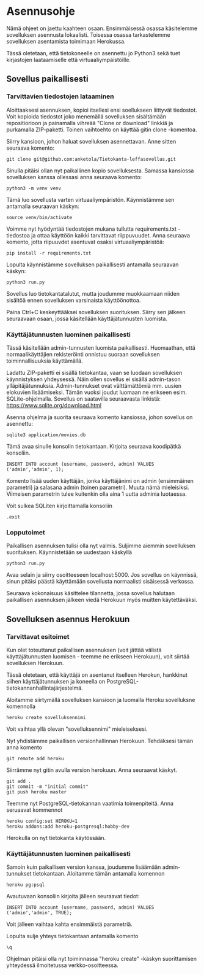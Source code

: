 # Asennusohje

Nämä ohjeet on jaettu kaahteen osaan. Ensimmäisessä osassa käsitelemme sovelluksen asennusta lokaalisti. Toisessa osassa tarkastelemme sovelluksen asentamista toimimaan Herokussa.

Tässä oletetaan, että tietokoneelle on asennettu jo Python3 sekä tuet kirjastojen laataamiselle että virtuaaliympäistöille.

## Sovellus paikallisesti

### Tarvittavien tiedostojen lataaminen

Aloittaaksesi asennuksen, kopioi itsellesi ensi soellukseen liittyvät tiedostot. Voit kopioida tiedostot joko menemällä sovelluksen sisältämään repositiorioon ja painamalla vihreää "Clone or download" linkkiä ja purkamalla ZIP-paketti. Toinen vaihtoehto on käyttää gitin clone -komentoa.

Siirry kansioon, johon haluat sovelluksen asennettavan. Anne sitten seuraava komento:
```
git clone git@github.com:anketola/Tietokanta-leffasovellus.git
```
Sinulla pitäisi ollan nyt paikallinen kopio sovelluksesta. Samassa kansiossa sovelluksen kanssa ollessasi anna seuraava komento:
```
python3 -m venv venv
```
Tämä luo sovellusta varten virtuaaliympäristön. Käynnistämme sen antamalla seuraavan käskyn:
```
source venv/bin/activate
```
Voimme nyt hyödyntää tiedostojen mukana tullutta requirements.txt -tiedostoa ja ottaa käyttöön kaikki tarvittavat riippuvuudet. Anna seuraava komento, jotta riipuuvdet asentuvat osaksi virtuaaliympäristöä:
```
pip install -r requirements.txt
```
Lopulta käynnistämme sovelluksen paikallisesti antamalla seuraavan käskyn:
```
python3 run.py
```
Sovellus luo tietokantatalutut, mutta joudumme muokkaamaan niiden sisältöä ennen sovelluksen varsinaista käyttöönottoa.

Paina Ctrl+C keskeyttääksei sovelluksen suorituksen. Siirry sen jälkeen seuraavaan osaan, jossa käsitellään käyttäjätunnusten luomista.

### Käyttäjätunnusten luominen paikallisesti

Tässä käsitellään admin-tunnusten luomista paikallisesti. Huomaathan, että normaalikäyttäjien rekisteröinti onnistuu suoraan sovelluksen toiminnallisuuksia käyttämällä.

Ladattu ZIP-paketti ei sisällä tietokantaa, vaan se luodaan sovelluksen käynnistyksen yhdeysessä. Näin ollen sovellus ei sisällä admin-tason ylläpitäjätunnuksia. Admin-tunnukset ovat välttämättömiä mm. uusien elokuvien lisäämiseksi. Tämän vuoksi joudut luomaan ne erikseen esim. SQLite-ohjelmalla. Sovellus on saatavilla seuraavasta linkistä: https://www.sqlite.org/download.html

Asenna ohjelma ja suorita seuraava komento kansiossa, johon sovellus on asennettu:
```
sqlite3 application/movies.db
```
Tämä avaa sinulle konsolin tietokantaan. Kirjoita seuraava koodipätkä konsoliin.
```
INSERT INTO account (username, password, admin) VALUES ('admin','admin', 1);
```
Komento lisää uuden käyttäjän, jonka käyttäjänimi on admin (ensimmäinen parametri) ja salasana admin (toinen parametri). Muuta nämä mieleisiksi. Viimeisen parametrin tulee kuitenkin olla aina 1 uutta adminia luotaessa.

Voit sulkea SQLiten kirjoittamalla konsoliin
```
.exit
```

### Lopputoimet

Paikallisen asennuksen tulisi olla nyt valmis. Suljimme aiemmin sovelluksen suorituksen. Käynnistetään se uudestaan käskyllä

```
python3 run.py
```
Avaa selain ja siirry osoitteeseen localhost:5000. Jos sovellus on käynnissä, sinun pitäisi päästä käyttämään sovellusta normaalisti sisäisessä verkossa.

Seuraava kokonaisuus käsittelee tilannetta, jossa sovellus halutaan paikallisen asennuksen jälkeen viedä Herokuun myös muitten käytettäväksi.

## Sovelluksen asennus Herokuun

### Tarvittavat esitoimet

Kun olet toteuttanut paikallisen asennuksen (voit jättää välistä käyttäjätunnusten luomisen - teemme ne erikseen Herokuun), voit siirtää sovelluksen Herokuun.

Tässä oletetaan, että käyttäjä on asentanut itselleen Herokun, hankkinut siihen käyttäjätunnuksen ja koneella on 
PostgreSQL-tietokannanhallintajärjestelmä.

Aloitamme siirtymällä sovelluksen kansioon ja luomalla Heroku sovelluksne komennolla
```
heroku create sovelluksennimi
```
Voit vaihtaa yllä olevan "sovelluksennimi" mieleiseksesi.

Nyt yhdistämme paikallisen versionhallinnan Herokuun. Tehdäksesi tämän anna komento
```
git remote add heroku
```
Siirrämme nyt gitin avulla version herokuun. Anna seuraavat käskyt.
```
git add .
git commit -m "initial commit"
git push heroku master
```
Teemme nyt PostgreSQL-tietokannan vaatimia toimenpiteitä. Anna seruaavat kommennot
```
heroku config:set HEROKU=1
heroku addons:add heroku-postgresql:hobby-dev
```
Herokulla on nyt tietokanta käytössään.

### Käyttäjätunnusten luominen paikallisesti

Samoin kuin paikallisen version kanssa, joudumme lisäämään admin-tunnukset tietokantaan. Aloitamme tämän antamalla komennon
```
heroku pg:psql
```
Avautuvaan konsoliin kirjoita jälleen seuraavat tiedot:
```
INSERT INTO account (username, password, admin) VALUES ('admin','admin', TRUE);
```
Voit jälleen vaihtaa kahta ensimmäistä parametriä.

Lopulta sulje yhteys tietokantaan antamalla komento

```
\q
```

Ohjelman pitäisi olla nyt toiminnassa "heroku create" -käskyn suorittamisen yhteydessä ilmoitetussa verkko-osoitteessa.




